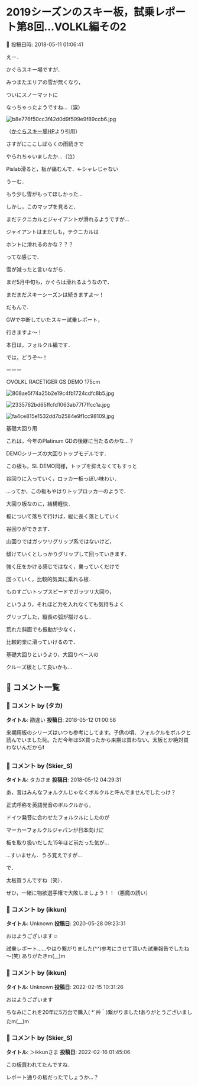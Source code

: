 # 2019シーズンのスキー板，試乗レポート第8回…VOLKL編その2

📅 投稿日時: 2018-05-11 01:06:41

えー．


かぐらスキー場ですが．


みつまたエリアの雪が無くなり，


ついにスノーマットに


なっちゃったようですね…（涙）




![b8e776f50cc3f42d0d9f599e9f89ccb6.jpg](images/b8e776f50cc3f42d0d9f599e9f89ccb6.jpg)




（[かぐらスキー場HP](http://www.princehotels.co.jp/ski/kagura/files/pdf/20180512kagura_map.pdf)より引用）





さすがにここしばらくの雨続きで


やられちゃいましたか…（泣）


Pislab滑ると，板が痛むんで．←シャレじゃない


うーむ．


もう少し雪がもってほしかった…





しかし，このマップを見ると．


まだテクニカルとジャイアントが滑れるようですが…


ジャイアントはまだしも，テクニカルは


ホントに滑れるのかな？？？





ってな感じで．


雪が減ったと言いながら．


まだ5月中旬も，かぐらは滑れるようなので．


まだまだスキーシーズンは続きますよ～！





だもんで．


GWで中断していたスキー試乗レポート，


行きますよ～！


本日は，フォルクル編です．





では，どうぞ～！


[]()


ーーー


○VOLKL RACETIGER GS DEMO 175cm







![808ae5f74a25b2e19c4fb1724cdfc8b5.jpg](images/808ae5f74a25b2e19c4fb1724cdfc8b5.jpg)









![2335762bd65ffcfd1063ab77f7ffcc1a.jpg](images/2335762bd65ffcfd1063ab77f7ffcc1a.jpg)









![fa4ce815e1532dd7b2584e9f1cc98109.jpg](images/fa4ce815e1532dd7b2584e9f1cc98109.jpg)







基礎大回り用





これは，今年のPlatinum GDの後継に当たるのかな…？


DEMOシリーズの大回りトップモデルです．





この板も，SL DEMO同様，トップを抑えなくてもすっと


谷回りに入っていく，ロッカー板っぽい味わい．


…ってか，この板もやはりトップロッカーのようで．





大回り板なのに，結構軽快．


板について落ちて行けば，縦に長く落としていく


谷回りができます．





山回りではガッツリグリップ系ではないけど，


傾けていくとしっかりグリップして回っていきます．


強く圧をかける感じではなく，乗っていくだけで


回っていく，比較的気楽に乗れる板．





ものすごいトップスピードでガッツリ大回り，


というより，それほど力を入れなくても気持ちよく


グリップした，縦長の弧が描けるし．


荒れた斜面でも振動が少なく，


比較的楽に滑っていけるので．


基礎大回りというより，大回りベースの


クルーズ板として良いかも…

## 💬 コメント一覧

### 💬 コメント by (タカ)
**タイトル**: 勘違い
**投稿日**: 2018-05-12 01:00:58

来期用板のシリーズはいつも参考にしてます。子供の頃、フォルクルをボルクと読んでいました恥。ただ今年はSX買ったから来期は買わない。太板とか絶対買わないんだから❗

### 💬 コメント by (Skier_S)
**タイトル**: タカさま
**投稿日**: 2018-05-12 04:29:31

あ，昔はみんなフォルクルじゃなくボルクルと呼んでませんでしたっけ？

正式呼称を英語発音のボルクルから，

ドイツ発音に合わせたフォルクルにしたのが

マーカーフォルクルジャパンが日本向けに

板を取り扱いだした15年ほど前だった気が…

…すいません．うろ覚えですが…



で．

太板買うんですね（笑）．

ぜひ，一緒に物欲選手権で大敗しましょう！！（悪魔の誘い）

### 💬 コメント by (ikkun)
**タイトル**: Unknown
**投稿日**: 2020-05-28 09:23:31

おはようございます☺️

試乗レポート……やはり繋がりました(^^)参考にさせて頂いた試乗報告でしたね～(笑)  ありがたきm(__)m

### 💬 コメント by (ikkun)
**タイトル**: Unknown
**投稿日**: 2022-02-15 10:31:26

おはようございます

ちなみにこれを20年に5万台で購入( *´艸｀)繋がりました❗ありがとうございましたm(__)m

### 💬 コメント by (Skier_S)
**タイトル**: ＞ikkunさま
**投稿日**: 2022-02-16 01:45:06

この板買われてたんですね．

レポート通りの板だったでしょうか…？

